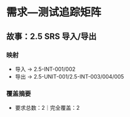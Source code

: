 # 需求—测试追踪矩阵

## 故事：2.5 SRS 导入/导出

### 映射

- 导入 → 2.5-INT-001/002
- 导出 → 2.5-UNIT-001/2.5-INT-003/004/005

### 覆盖摘要

- 要求总数：2｜完全覆盖：2


